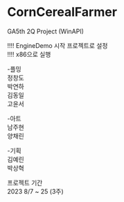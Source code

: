 # CornCerealFarmer
GA5th 2Q Project (WinAPI)


!!!! EngineDemo 시작 프로젝트로 설정<br/>
!!!! x86으로 실행


-플밍<br/>
정창도<br/>
박연하<br/>
김동일<br/>
고윤서

-아트<br/>
남주현<br/>
양채린

-기획<br/>
김예린<br/>
박상혁
 

프로젝트 기간<br/>
2023 8/7 ~ 25 (3주)
